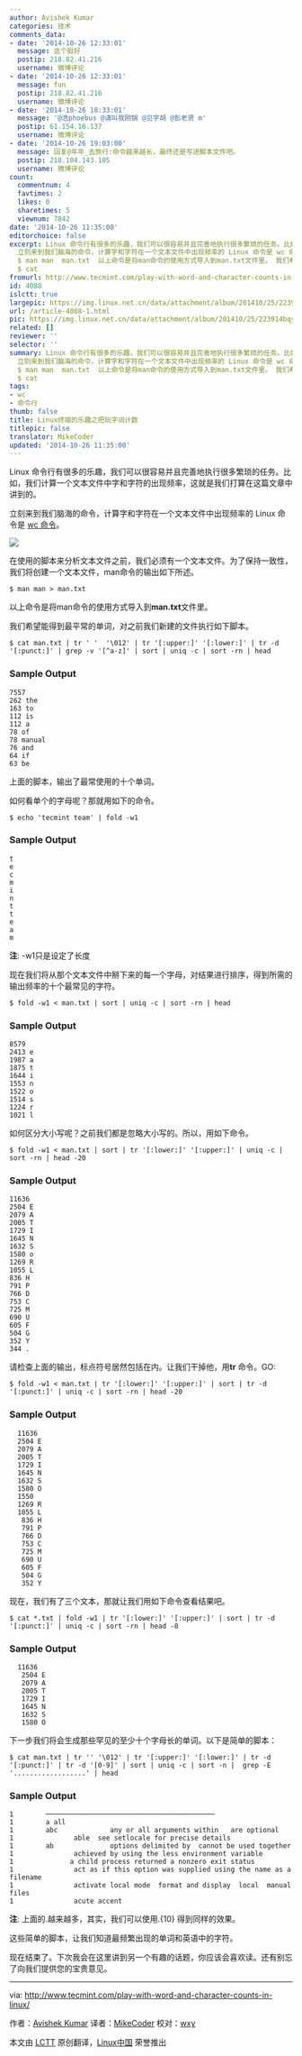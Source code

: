 ```yaml
---
author: Avishek Kumar
categories: 技术
comments_data:
- date: '2014-10-26 12:33:01'
  message: 这个挺好
  postip: 218.82.41.216
  username: 微博评论
- date: '2014-10-26 12:33:01'
  message: fun
  postip: 218.82.41.216
  username: 微博评论
- date: '2014-10-26 18:33:01'
  message: '@浩phoebus @请叫我刚锅 @见字胡 @彭老贤 m'
  postip: 61.154.16.137
  username: 微博评论
- date: '2014-10-26 19:03:00'
  message: 回复@年年_去旅行:命令越来越长，最终还是写进脚本文件吧。
  postip: 218.104.143.105
  username: 微博评论
count:
  commentnum: 4
  favtimes: 2
  likes: 0
  sharetimes: 5
  viewnum: 7842
date: '2014-10-26 11:35:00'
editorchoice: false
excerpt: Linux 命令行有很多的乐趣，我们可以很容易并且完善地执行很多繁琐的任务。比如，我们计算一个文本文件中字和字符的出现频率，这就是我们打算在这篇文章中讲到的。
  立刻来到我们脑海的命令，计算字和字符在一个文本文件中出现频率的 Linux 命令是 wc 命令。  在使用的脚本来分析文本文件之前，我们必须有一个文本文件。为了保持一致性，我们将创建一个文本文件，man命令的输出如下所述。
  $ man man  man.txt  以上命令是将man命令的使用方式导入到man.txt文件里。 我们希望能得到最平常的单词，对之前我们新建的文件执行如下脚本。
  $ cat
fromurl: http://www.tecmint.com/play-with-word-and-character-counts-in-linux/
id: 4088
islctt: true
largepic: https://img.linux.net.cn/data/attachment/album/201410/25/223914bqytedyc7375jyev.jpg
url: /article-4088-1.html
pic: https://img.linux.net.cn/data/attachment/album/201410/25/223914bqytedyc7375jyev.jpg.thumb.jpg
related: []
reviewer: ''
selector: ''
summary: Linux 命令行有很多的乐趣，我们可以很容易并且完善地执行很多繁琐的任务。比如，我们计算一个文本文件中字和字符的出现频率，这就是我们打算在这篇文章中讲到的。
  立刻来到我们脑海的命令，计算字和字符在一个文本文件中出现频率的 Linux 命令是 wc 命令。  在使用的脚本来分析文本文件之前，我们必须有一个文本文件。为了保持一致性，我们将创建一个文本文件，man命令的输出如下所述。
  $ man man  man.txt  以上命令是将man命令的使用方式导入到man.txt文件里。 我们希望能得到最平常的单词，对之前我们新建的文件执行如下脚本。
  $ cat
tags:
- wc
- 命令行
thumb: false
title: Linux终端的乐趣之把玩字词计数
titlepic: false
translator: MikeCoder
updated: '2014-10-26 11:35:00'
---
```


Linux 命令行有很多的乐趣，我们可以很容易并且完善地执行很多繁琐的任务。比如，我们计算一个文本文件中字和字符的出现频率，这就是我们打算在这篇文章中讲到的。


立刻来到我们脑海的命令，计算字和字符在一个文本文件中出现频率的 Linux 命令是 [wc 命令](http://www.tecmint.com/wc-command-examples/)。


![](/data/attachment/album/201410/25/223914bqytedyc7375jyev.jpg)


在使用的脚本来分析文本文件之前，我们必须有一个文本文件。为了保持一致性，我们将创建一个文本文件，man命令的输出如下所述。



```
$ man man > man.txt

```

以上命令是将man命令的使用方式导入到**man.txt**文件里。


我们希望能得到最平常的单词，对之前我们新建的文件执行如下脚本。



```
$ cat man.txt | tr ' '  '\012' | tr '[:upper:]' '[:lower:]' | tr -d '[:punct:]' | grep -v '[^a-z]' | sort | uniq -c | sort -rn | head

```

### Sample Output



```
7557 
262 the 
163 to 
112 is 
112 a 
78 of 
78 manual 
76 and 
64 if 
63 be

```

上面的脚本，输出了最常使用的十个单词。


如何看单个的字母呢？那就用如下的命令。



```
$ echo 'tecmint team' | fold -w1

```

### Sample Output



```
t 
e 
c 
m 
i 
n 
t 
t 
e 
a 
m

```

**注**: -w1只是设定了长度


现在我们将从那个文本文件中掰下来的每一个字母，对结果进行排序，得到所需的输出频率的十个最常见的字符。



```
$ fold -w1 < man.txt | sort | uniq -c | sort -rn | head

```

### Sample Output



```
8579  
2413 e
1987 a
1875 t
1644 i
1553 n
1522 o
1514 s
1224 r
1021 l

```

如何区分大小写呢？之前我们都是忽略大小写的。所以，用如下命令。



```
$ fold -w1 < man.txt | sort | tr '[:lower:]' '[:upper:]' | uniq -c | sort -rn | head -20

```

### Sample Output



```
11636  
2504 E 
2079 A 
2005 T 
1729 I 
1645 N 
1632 S 
1580 o
1269 R 
1055 L 
836 H 
791 P 
766 D 
753 C 
725 M 
690 U 
605 F 
504 G 
352 Y 
344 .

```

请检查上面的输出，标点符号居然包括在内。让我们干掉他，用**tr** 命令。GO:



```
$ fold -w1 < man.txt | tr '[:lower:]' '[:upper:]' | sort | tr -d '[:punct:]' | uniq -c | sort -rn | head -20

```

### Sample Output



```
  11636  
  2504 E 
  2079 A 
  2005 T 
  1729 I 
  1645 N 
  1632 S 
  1580 O 
  1550 
  1269 R 
  1055 L 
   836 H 
   791 P 
   766 D 
   753 C 
   725 M 
   690 U 
   605 F 
   504 G 
   352 Y

```

现在，我们有了三个文本，那就让我们用如下命令查看结果吧。



```
$ cat *.txt | fold -w1 | tr '[:lower:]' '[:upper:]' | sort | tr -d '[:punct:]' | uniq -c | sort -rn | head -8

```

### Sample Output



```
  11636  
   2504 E 
   2079 A 
   2005 T 
   1729 I 
   1645 N 
   1632 S 
   1580 O

```

下一步我们将会生成那些罕见的至少十个字母长的单词。以下是简单的脚本：



```
$ cat man.txt | tr '' '\012' | tr '[:upper:]' '[:lower:]' | tr -d '[:punct:]' | tr -d '[0-9]' | sort | uniq -c | sort -n |  grep -E '..................' | head

```

### Sample Output



```
1        ────────────────────────────────────────── 
1        a all 
1        abc             any or all arguments within   are optional 
1               able  see setlocale for precise details 
1        ab              options delimited by  cannot be used together 
1               achieved by using the less environment variable 
1              a child process returned a nonzero exit status 
1               act as if this option was supplied using the name as a filename 
1               activate local mode  format and display  local  manual  files 
1               acute accent

```

**注**: 上面的.越来越多，其实，我们可以使用.{10} 得到同样的效果。


这些简单的脚本，让我们知道最频繁出现的单词和英语中的字符。


现在结束了。下次我会在这里讲到另一个有趣的话题，你应该会喜欢读。还有别忘了向我们提供您的宝贵意见。




---


via: <http://www.tecmint.com/play-with-word-and-character-counts-in-linux/>


作者：[Avishek Kumar](http://www.tecmint.com/author/avishek/) 译者：[MikeCoder](https://github.com/MikeCoder) 校对：[wxy](https://github.com/wxy)


本文由 [LCTT](https://github.com/LCTT/TranslateProject) 原创翻译，[Linux中国](http://linux.cn/) 荣誉推出